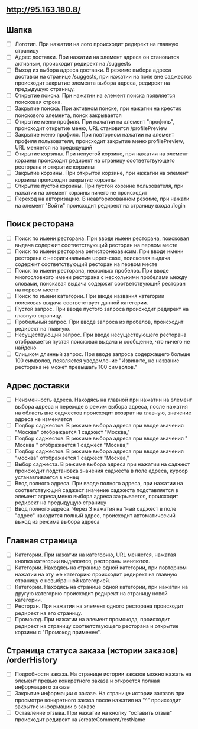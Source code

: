 ## http://95.163.180.8/

## Шапка
- [ ] Логотип. При нажатии на лого происходит редирект на главную страницу
- [ ] Адрес доставки. При нажатии на элемент адреса он становится активным, происходит редирект на /suggests 
- [ ] Выход из выбора адреса доставки. В режиме выбора адреса доставки на странице /suggests, при нажатии на поле вне саджестов происходит закрытие элемента выбора адреса, редирект на предыдущую страницу.
- [ ] Открытие поиска. При нажатии на элемент поиска появляeтся поисковая строка.
- [ ] Закрытие поиска. При активном поиске, при нажатии на крестик поискового элемента, поиск закрывается
- [ ] Открытие меню профиля. При нажатии на элемент "профиль", происходит открытие меню, URL становится /profilePreview
- [ ] Закрытие меню профиля. При повторном нажатии на элемент профиля пользователя, происходит закрытие меню profilePreview, URL меняется на предыдущий
- [ ] Открытие корзины. При непустой корзине, при нажатии на элемент корзины происходит редирект на страницу соответствующего ресторана и открытие корзины
- [ ] Закрытие корзины. При открытой корзине, при нажатии на элемент корзины происходит закрытие корзины
- [ ] Открытие пустой корзины. При пустой корзине пользователя, при нажатии на элемент корзины ничего не происходит
- [ ] Переход на авторизацию. В неавторизованном режиме, при нажати на элемент "Войти" происходит редирект на страницу входа /login

## Поиск ресторана
- [ ] Поиск по имени ресторана. При вводе имени ресторана, поисковая выдача содержит соответствующий ресторан на первом месте
- [ ] Поиск по имени ресторана регистронезависим. При вводе имени ресторана с неоригинальным upper-case, поисковая выдача содержит соответствующий ресторан на первом месте
- [ ] Поиск по имени ресторана, несколько пробелов. При вводе многословного имени ресторана с несколькими пробелами между словами, поискавая выдача содержит соответствующий ресторан на первом месте
- [ ] Поиск по имени категории. При вводе названия категории поисковая выдача соответствует данной категории.
- [ ] Пустой запрос. При вводе пустого запроса происходит редирект на главную страницу.
- [ ] Пробельный запрос. При вводе запроса из пробелов, происходит редирект на главную.
- [ ] Несуществующий запрос. При вводе несуществующего ресторана отображается пустая поисковая выдача и сообщение, что ничего не найдено
- [ ] Слишком длинный запрос. При вводе запроса содержащего больше 100 символов, появляется уведомление "Извините, но название ресторана не может превышать 100 символов."

## Адрес доставки
- [ ] Неизменность адреса. Находясь на главной при нажатии на элемент выбора адреса и переходе в режим выбора адреса, после нажатия на область вне саджестов происходит возврат на главную, значение адреса не изменяется
- [ ] Подбор саджестов. В режиме выбора адреса при вводе значения "Москва" отображается 1 саджест "Москва,"
- [ ] Подбор саджестов. В режиме выбора адреса при вводе значения "  Москва  " отображается 1 саджест "Москва,"
- [ ] Подбор саджестов. В режиме выбора адреса при вводе значения "москва" отображается 1 саджест "Москва,"
- [ ] Выбор саджеста. В режиме выбора адреса при нажатии на саджест происходит подстановка значения саджеста в поле адреса, курсор устанавливается в конец
- [ ] Ввод полного адреса. При вводе полного адреса, при нажатии на соответствующий саджест значение саджеста подставляется в элемент адреса,меню выбора адреса закрывается, происходит редирект на предыдущую страницу
- [ ] Ввод полного адреса. Через 3 нажатия на 1-ый саджест в поле "адрес" находится полный адрес, происходит автоматический выход из режима выбора адреса

## Главная страница  
- [ ] Категории. При нажатии на категорию, URL меняется, нажатая кнопка категории выделяется, рестораны меняются.
- [ ] Категории. Находясь на странице одной категории, при повторном нажатии на эту же категорию происходит редирект на главную страницу с невыбранной категорией.
- [ ] Категории. Находясь на странице одной категории, при нажатии на другую категорию происходит редирект на страницу новой категории.
- [ ] Ресторан. При нажатии на элемент одного ресторана происходит редирект на его страницу.
- [ ] Промокод. При нажатии на элемент промокода, происходит редирект на страницу соответствующего ресторана и открытие корзины с "Промокод применен".

## Страница статуса заказа (истории заказов) /orderHistory
- [ ] Подробности заказа. На странице истории заказов можно нажать на элемент превью конкретного заказа и откроется полная информация о заказе
- [ ] Закрытие информации о заказе. На странице истории заказов при просмотре конкретного заказа после нажатия на "^" происходит закрытие информации о заказе
- [ ] Оставление отзыва. При нажатии на кнопку "оставить отзыв" происходит редирект на /createComment/restName
